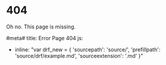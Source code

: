 # 404

Oh no. This page is missing.

#meta#
title: Error Page 404
js:
  - inline: "var drf_new = { 'sourcepath': 'source/', 'prefillpath': 'source/drf/example.md', 'sourceextension': '.md' }" 

